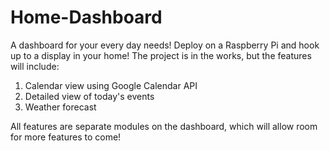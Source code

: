# Home-Dashboard
A dashboard for your every day needs! Deploy on a Raspberry Pi and hook up to a display in your home!
The project is in the works, but the features will include:

1. Calendar view using Google Calendar API
2. Detailed view of today's events
3. Weather forecast

All features are separate modules on the dashboard, which will allow room for more features to come!
